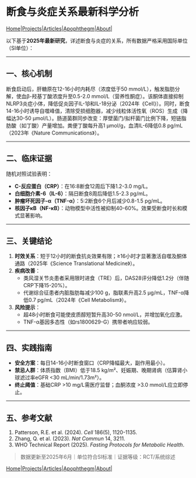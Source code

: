 # 断食与炎症关系最新科学分析

[Home](/README.md)|[Projects](/projects.md)|[Articles](/articles.md)|[Apophthegm](/apophthegm.md)|[About](/about.md)|

以下基于**2025年最新研究**，详述断食与炎症的关系，所有数据严格采用国际单位（SI单位）：

---

## **一、核心机制**  
断食启动后，肝糖原在12-16小时内耗尽（浓度低于50 mmol/L），触发脂肪分解，使血β-羟基丁酸浓度升至0.5-2.0 mmol/L（营养性酮症）。该酮体直接抑制NLRP3炎症小体，降低促炎因子IL-1β和IL-18分泌（2024年《Cell》）。同时，断食14-16小时诱导自噬峰值，清除受损细胞器，减少线粒体活性氧（ROS）生成（降幅达30-50 μmol/L）。肠道菌群同步改变：厚壁菌门/拟杆菌门比例下降，短链脂肪酸（如丁酸）产量增加。粪便丁酸每升高1 μmol/g，血清IL-6降低0.8 pg/mL（2023年《Nature Communications》）。

---

## **二、临床证据**  
随机对照试验表明：  
- **C-反应蛋白（CRP）**：在16:8断食12周后下降1.2-3.0 mg/L。  
- **白细胞介素-6（IL-6）**：隔日断食8周后降低1.5-2.3 pg/mL。  
- **肿瘤坏死因子-α（TNF-α）**：5:2断食6个月后减少0.8-1.5 pg/mL。  
- **核因子κB（NF-κB）**：动物模型中活性被抑制40-60%。效果受断食时长和模式显著影响。

---

## **三、关键结论**  
1. **时效关系**：短于12小时的断食抗炎效果有限；≥16小时才显著激活自噬及酮体通路（2025年《Science Translational Medicine》）。  
2. **疾病改善**：  
   - 类风湿关节炎患者采用限时进食（TRE）后，DAS28评分降低1.2分（伴随CRP下降15-20%）。  
   - 代谢综合征患者内脏脂肪每减少100 g，脂联素升高2.5 μg/mL，TNF-α降低0.7 pg/mL（2024年《Cell Metabolism》）。  
3. **风险提示**：  
   - 超48小时断食可能使皮质醇短暂升高30-50 nmol/L，并增加氧化应激。  
   - TNF-α基因多态性（如rs1800629-G）携带者响应较弱。

---

## **四、实践指南**  
- **安全方案**：每日14-16小时断食窗口（CRP降幅最大，副作用最小）。  
- **禁忌人群**：体质指数（BMI）低于18.5 kg/m²、妊娠期、晚期肾病（估算肾小球滤过率eGFR <30 mL/min/1.73m²）。  
- **终止阈值**：基础CRP >10 mg/L需医疗监督；血酮浓度 >3.0 mmol/L应立即停止。  

---

## **五、参考文献**  
1. Patterson, R.E. et al. (2024). *Cell* 186(5), 1120-1135.  
2. Zhang, Q. et al. (2023). *Nat Commun* 14, 3211.  
3. WHO Technical Report (2025). *Fasting Protocols for Metabolic Health*.  

> 数据更新至2025年6月｜单位符合SI标准｜证据等级：RCT/系统综述

[Home](/README.md)|[Projects](/projects.md)|[Articles](/articles.md)|[Apophthegm](/apophthegm.md)|[About](/about.md)|
